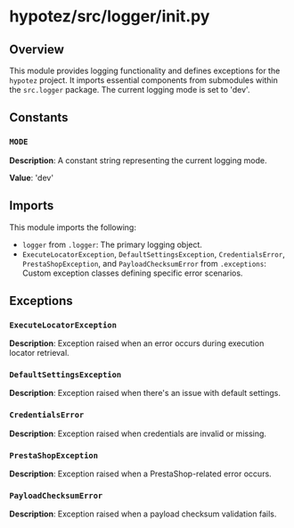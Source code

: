 # hypotez/src/logger/__init__.py

## Overview

This module provides logging functionality and defines exceptions for the `hypotez` project. It imports essential components from submodules within the `src.logger` package. The current logging mode is set to 'dev'.

## Constants

### `MODE`

**Description**:  A constant string representing the current logging mode.

**Value**: 'dev'


## Imports

This module imports the following:

- `logger` from `.logger`:  The primary logging object.
- `ExecuteLocatorException`, `DefaultSettingsException`, `CredentialsError`, `PrestaShopException`, and `PayloadChecksumError` from `.exceptions`:  Custom exception classes defining specific error scenarios.


## Exceptions

### `ExecuteLocatorException`

**Description**: Exception raised when an error occurs during execution locator retrieval.


### `DefaultSettingsException`

**Description**: Exception raised when there's an issue with default settings.


### `CredentialsError`

**Description**: Exception raised when credentials are invalid or missing.


### `PrestaShopException`

**Description**: Exception raised when a PrestaShop-related error occurs.


### `PayloadChecksumError`

**Description**: Exception raised when a payload checksum validation fails.